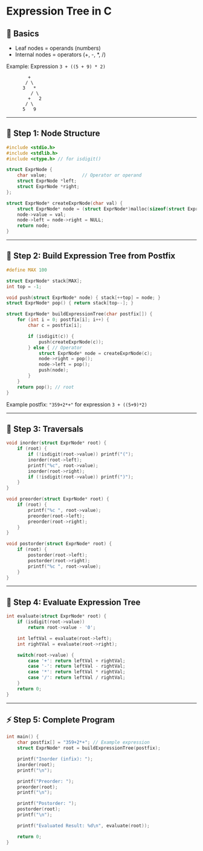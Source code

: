 # Expression Tree in C

## 🌳 Basics

- Leaf nodes = operands (numbers)
- Internal nodes = operators (+, -, *, /)

Example: Expression `3 + ((5 + 9) * 2)`

```
        +
       / \
      3   *
         / \
        +   2
       / \
      5   9
```

---

## 🌱 Step 1: Node Structure

```c
#include <stdio.h>
#include <stdlib.h>
#include <ctype.h> // for isdigit()

struct ExprNode {
    char value;             // Operator or operand
    struct ExprNode *left;
    struct ExprNode *right;
};

struct ExprNode* createExprNode(char val) {
    struct ExprNode* node = (struct ExprNode*)malloc(sizeof(struct ExprNode));
    node->value = val;
    node->left = node->right = NULL;
    return node;
}
```

---

## 🌱 Step 2: Build Expression Tree from Postfix

```c
#define MAX 100

struct ExprNode* stack[MAX];
int top = -1;

void push(struct ExprNode* node) { stack[++top] = node; }
struct ExprNode* pop() { return stack[top--]; }

struct ExprNode* buildExpressionTree(char postfix[]) {
    for (int i = 0; postfix[i]; i++) {
        char c = postfix[i];

        if (isdigit(c)) {
            push(createExprNode(c));
        } else { // Operator
            struct ExprNode* node = createExprNode(c);
            node->right = pop();
            node->left = pop();
            push(node);
        }
    }
    return pop(); // root
}
```

Example postfix: `"359+2*+"` for expression `3 + ((5+9)*2)`

---

## 🌿 Step 3: Traversals

```c
void inorder(struct ExprNode* root) {
    if (root) {
        if (!isdigit(root->value)) printf("(");
        inorder(root->left);
        printf("%c", root->value);
        inorder(root->right);
        if (!isdigit(root->value)) printf(")");
    }
}

void preorder(struct ExprNode* root) {
    if (root) {
        printf("%c ", root->value);
        preorder(root->left);
        preorder(root->right);
    }
}

void postorder(struct ExprNode* root) {
    if (root) {
        postorder(root->left);
        postorder(root->right);
        printf("%c ", root->value);
    }
}
```

---

## 🧮 Step 4: Evaluate Expression Tree

```c
int evaluate(struct ExprNode* root) {
    if (isdigit(root->value))
        return root->value - '0';

    int leftVal = evaluate(root->left);
    int rightVal = evaluate(root->right);

    switch(root->value) {
        case '+': return leftVal + rightVal;
        case '-': return leftVal - rightVal;
        case '*': return leftVal * rightVal;
        case '/': return leftVal / rightVal;
    }
    return 0;
}
```

---

## ⚡ Step 5: Complete Program

```c
int main() {
    char postfix[] = "359+2*+"; // Example expression
    struct ExprNode* root = buildExpressionTree(postfix);

    printf("Inorder (infix): ");
    inorder(root);
    printf("\n");

    printf("Preorder: ");
    preorder(root);
    printf("\n");

    printf("Postorder: ");
    postorder(root);
    printf("\n");

    printf("Evaluated Result: %d\n", evaluate(root));

    return 0;
}
```
